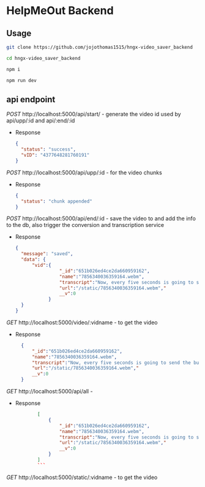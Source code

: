 # HelpMeOut Backend

## Usage

```bash
git clone https://github.com/jojothomas1515/hngx-video_saver_backend

cd hngx-video_saver_backend

npm i

npm run dev
```

## api endpoint

_POST_ http://localhost:5000/api/start/ - generate the video id used by api/upp/:id and api/:end/:id

- Response
  ```json
  {
    "status": "success",
    "vID": "4377648281760191"
  }
  ```

_POST_ http://localhost:5000/api/upp/:id - for the video chunks

- Response
  ```json
  {
    "status": "chunk appended"
  }
  ```

_POST_ http://localhost:5000/api/end/:id - save the video to and add the info to the db, also trigger the conversion and transcription service

- Response
  ```json
  {
    "message": "saved",
    "data": {
        "vid":{
                  "_id":"651b026ed4ce2da660959162",
                  "name":"7856340036359164.webm",
                  "transcript":"Now, every five seconds is going to send the buffer profile. I'm logging these out to I would know that I wouldn't send the buffer. Start sending the buffer. Will send again. So let me just do something on the screen so that's when I played the video, it's not, like, I did nothing. Okay. And I think this should be enough. So I'm going to stop it when I stop it sends the stop and the videos start transcribing and",
                  "url":"/static/7856340036359164.webm","
                  __v":0
              }
    }
  }
  ```

_GET_ http://localhost:5000/video/:vidname - to get the video

- Response
  ```json
    {
        "_id":"651b026ed4ce2da660959162",
        "name":"7856340036359164.webm",
        "transcript":"Now, every five seconds is going to send the buffer profile. I'm logging these out to I would know that I wouldn't send the buffer. Start sending the buffer. Will send again. So let me just do something on the screen so that's when I played the video, it's not, like, I did nothing. Okay. And I think this should be enough. So I'm going to stop it when I stop it sends the stop and the videos start transcribing and",
        "url":"/static/7856340036359164.webm","
        __v":0
    }
  ```

_GET_ http://localhost:5000/api/all -

- Response

  ````json
          [
              {
                  "_id":"651b026ed4ce2da660959162",
                  "name":"7856340036359164.webm",
                  "transcript":"Now, every five seconds is going to send the buffer profile. I'm logging these out to I would know that I wouldn't send the buffer. Start sending the buffer. Will send again. So let me just do something on the screen so that's when I played the video, it's not, like, I did nothing. Okay. And I think this should be enough. So I'm going to stop it when I stop it sends the stop and the videos start transcribing and",
                  "url":"/static/7856340036359164.webm","
                  __v":0
              }
          ]
          ```
  ````

_GET_ http://localhost:5000/static/:vidname - to get the video

